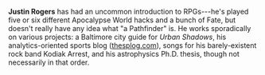 **Justin Rogers** has had an uncommon introduction to RPGs---he's played five or six different Apocalypse World hacks and a bunch of Fate, but doesn't really have any idea what "a Pathfinder" is. He works sporadically on various projects: a Baltimore city guide for _Urban Shadows_, his analytics-oriented sports blog ([thesplog.com](http://thesplog.com/)), songs for his barely-existent rock band Kodiak Arrest, and his astrophysics Ph.D. thesis, though not necessarily in that order.